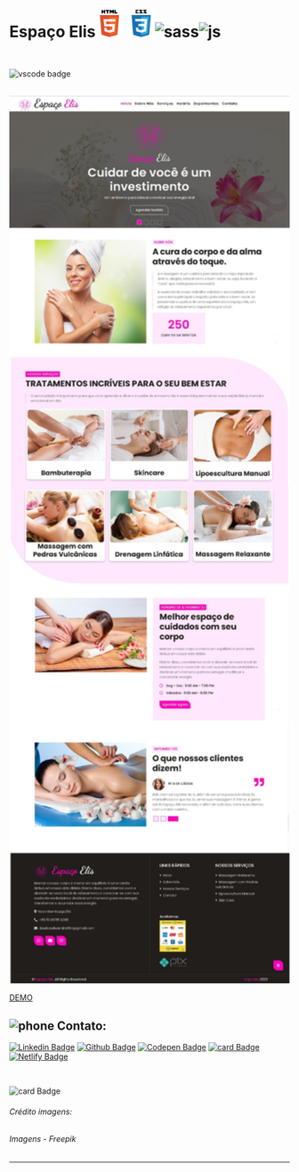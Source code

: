 # Espaço Elis<img src="https://raw.githubusercontent.com/devicons/devicon/master/icons/html5/html5-original-wordmark.svg" alt="html5" width="50" height="50"/>  <img src="https://raw.githubusercontent.com/devicons/devicon/master/icons/css3/css3-original-wordmark.svg" alt="css3" width="50" height="50"/><img src="https://cdn.jsdelivr.net/gh/devicons/devicon/icons/sass/sass-original.svg"  alt="sass" width="50" height="40"/><img src="https://cdn.jsdelivr.net/gh/devicons/devicon@latest/icons/javascript/javascript-original.svg" alt="js" width="50" height="40" />
<br>


![vscode badge](https://img.shields.io/badge/Made%20with-VSCode-1f425f.svg)

<br>

<img src="https://github.com/MGBrave/Espaco_Elis/blob/main/prototype.jpg?raw=true" alt="Espaço Elis" width="600"  />

[DEMO](https://codepen.io/martageraldo/full/yLrRZJa)


## <img src="https://user-images.githubusercontent.com/60014891/168324047-c0ccd0c7-3a0e-45c1-98a1-50ca64b82012.png" alt="phone" width="40"/> Contato: 

[![Linkedin Badge](https://img.shields.io/badge/-LinkedIn-blue?style=social-square&logo=Linkedin&logoColor=white&link=https://www.linkedin.com/in/marta-geraldo/)](https://www.linkedin.com/in/marta-geraldo/)
 [![Github Badge](https://img.shields.io/badge/GitHub--000?style=social&logo=Github&logoColor=&link=https://github.com/martageraldo)](https://github.com/martageraldo)
[![Codepen Badge](https://img.shields.io/badge/-Codepen-black?style=social-square&logo=Codepen&logoColor=white&link=https://codepen.io/martageraldo)](https://codepen.io/martageraldo)
[![card Badge](https://img.shields.io/badge/ProtonMail-8B89CC?style=social-square&logo=protonmail&logoColor=white)](mailto:mggeraldo@protonmail.com) 
[![Netlify Badge](https://img.shields.io/badge/netlify-%23000000.svg?style=social-square&logo=netlify&logoColor=#00C7B7)](https://martageraldo.netlify.app/)

<br>

![card Badge](https://img.shields.io/badge/License-MIT-blue.svg)

###### Crédito imagens: 
###### Imagens - Freepik

***






